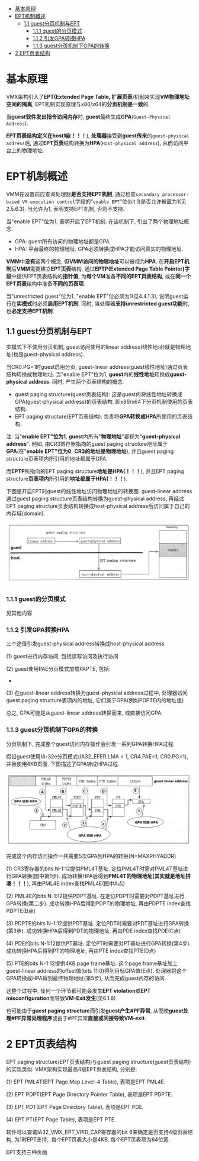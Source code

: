 
<!-- @import "[TOC]" {cmd="toc" depthFrom=1 depthTo=6 orderedList=false} -->

<!-- code_chunk_output -->

- [基本原理](#基本原理)
- [EPT机制概述](#ept机制概述)
  - [1.1 guest分页机制与EPT](#11-guest分页机制与ept)
    - [1.1.1 guest的分页模式](#111-guest的分页模式)
    - [1.1.2 引发GPA转换HPA](#112-引发gpa转换hpa)
    - [1.1.3 guest分页机制下GPA的转换](#113-guest分页机制下gpa的转换)
- [2 EPT页表结构](#2-ept页表结构)

<!-- /code_chunk_output -->

# 基本原理

VMX架构引入了**EPT(Extended Page Table, 扩展页表**)机制来实现**VM物理地址空间的隔离**, EPT机制实现原理与x86/x64的**分页机制是一致**的.

当**guest软件发出指令访问内存**时, **guest**最终生成**GPA**(`Guest-Physical Address`). 

**EPT页表结构定义在host端(！！！**), **处理器**接受到**guest传来**的`guest-physical address`后, 通过**EPT页表**结构转换为**HPA**(`Host-physical address`), 从而访问平台上的物理地址.

# EPT机制概述

VMM在设置前应查询处理器**是否支持EPT机制**, 通过检查`secondary processor-based VM-execution control`字段的"`enable EPT`"位(bit 1)是否允许被置为1(见2.5.6.3). 当允许为1, 表明支持EPT机制, 否则不支持.

当"enable EPT"位为1, 表明开启了EPT机制. 在该机制下, 引出了两个物理地址概念.

- GPA: guest所有访问的物理地址都是GPA
- HPA: 平台最终的物理地址. GPA必须转换成HPA才能访问真实的物理地址.

**VMM**中**没有**这两个概念, 但**VMM访问的物理地址**可以被视为**HPA**. 在**开启EPT机制**后**VMM**需要建立**EPT页表**结构, 通过**EPTP(Extended Page Table Pointer)字段**中提供EPT页表结构的**指针值**, 为**每个VM**准备**不同的EPT页表结构**, 或在**同一个EPT页表**结构中准备**不同的页表项**.

当"unrestricted guest"位为1, "enable EPT"位必须为1(见4.4.1.3), 说明guest运行在**实模式**时必须**启用EPT机制**. 同时, 当处理器**支持unrestricted guest功能**时, 也**必定支持EPT机制**.

## 1.1 guest分页机制与EPT

实模式下不使用分页机制, guest访问使用的linear address(线性地址)就是物理地址(也是guest\-physical address).

当CR0.PG=1时guest启用分页, guest\-linear address(guest线性地址)通过页表结构转换成物理地址. 当"enable EPT"位为1, **guest**内的**线性地址**转换成**guest\-physical address**. 同时, 产生两个页表结构的概念.

- guest paging structure(guest页表结构): 这是guest内将线性地址转换成GPA(guest\-physical address)的页表结构. 即x86/x64下分页机制使用的页表结构.
- EPT paging structure(EPT页表结构): 负责将**GPA转换成HPA**所使用的页表结构.

注: 当"**enable EPT"位为1**, **guest**内所有"**物理地址**"都视为"**guest\-physical address**". 例如, 由CR3寄存器指向的guest paging structure地址属于**GPA**(在"**enable EPT"位为0**, **CR3的地址是物理地址**), 并且guest paging structure页表项内所引用的地址都属于GPA.

而**EPTP**所指向的EPT paging structure**地址是HPA(！！！**), 并且EPT paging structure**页表项内**所引用的**地址都属于HPA(！！！**).

下图是开启EPT时guest的线性地址访问物理地址的转换图. guest\-linear address通过guest paging structure页表结构转换为guest\-physical address, 再经过EPT paging structure页表结构转换成host\-physical address后访问属于自己的内存域(domain).

![config](./images/1.png)

### 1.1.1 guest的分页模式

见其他内容

### 1.1.2 引发GPA转换HPA

三个途径引发guest\-physical address转换成host\-physical address

(1) guest进行内存访问, 包括读写访问及执行访问

(2) guest使用PAE分页模式加载PAPTE, 包括:

- 

(3) 在guest\-linear address转换为guest\-physical address过程中, 处理器访问guest paging structure表项内的地址, 它们属于GPA(例如PDPTE内的地址值)

总之, GPA可能是从guest\-linear address转换而来, 或直接访问GPA.

### 1.1.3 guest分页机制下GPA的转换

分页机制下, 完成整个guest访问内存操作会引发一系列GPA转换HPA过程.

假设guest使用IA\-32e分页模式(IA32\_EFER.LMA = 1, CR4.PAE=1, CR0.PG=1), 并且使用4KB页面. 下图描述了GPA转成HPA过程.

![config](./images/2.png)

完成这个内存访问操作一共需要5次GPA到HPA的转换(N=MAXPHYADDR)

(1) CR3寄存器的bits N\-1:12提供PML4T基址. 定位PML4T时需对PML4T基址进行GPA转换(图中第1步). 成功转换HPA后得到**PML4T的物理地址(其实就是地址拼凑！！！**), 再由PML4E index查找PML4E(图中A点)

(2) PML4E的bits N\-1:12提供PDPT基址. 在定位PDPT时需要对PDPT基址进行GPA转换(第二步). 成功转换HPA后得到PDPT的物理地址, 再由PDPTE index查找PDPTE(B点)

(3) PDPTE的bits N\-1:12提供PDT基址. 定位PDT时需要对PDT基址进行GPA转换(第3步). 成功转换HPA后得到PDT的物理地址, 再由PDE index查找PDE(C点)

(4) PDE的bits N\-1:12提供PT基址. 定位PT时需要对PT基址进行GPA转换(第4步). 成功转换HPA后得到PT的物理地址, 再由PTE index查找PTE(D点)

(5) PTE的bits N\-1:12提供4KB page frame基址. 这个page frame基址加上guest\-linear address的offset值(bits 11:0)得到目标GPA值(E点). 处理器将这个GPA转换成HPA得到最终物理地址(第5步), 从而完成guest内存的访问.

这整个过程中, 任何一个环节都可能会发生**EPT violation**或**EPT misconfiguration**而导致**VM\-Exit发生**(见6.1.8)

也可能由于**guest paging structure**而引发**guest产生\#PF异常**, 从而使**guest处理\#PF异常处理程序**或由于\#PF异常**直接或间接导致VM\-exit**.

# 2 EPT页表结构

EPT paging structure(EPT页表结构)与guest paging structure(guest页表结构)的实现类似. VMX架构实现最高4级EPT页表结构, 分别是:

(1) EPT PML4T(EPT Page Map Level\-4 Table), 表项是EPT PML4E.

(2) EPT PDPT(EPT Page Directory Pointer Table), 表项是EPT PDPTE.

(3) EPT PDT(EPT Page Directory Table), 表项是EPT PDE.

(4) EPT PT(EPT Page Table), 表项是EPT PTE.

软件可以查询IA32\_VMX\_EPT\_VPID\_CAP寄存器的bit 6来确定是否支持4级页表结构, 为1时EPT支持,. 每个EPT页表大小是4KB, 每个EPT页表项为64位宽.

EPT支持三种页面